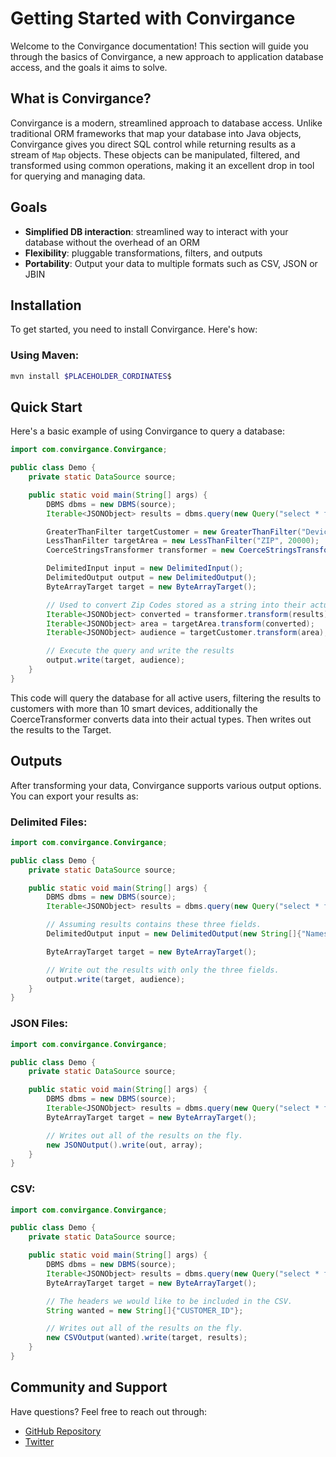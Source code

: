 # Getting Started with Convirgance

Welcome to the Convirgance documentation! This section will guide you through the basics of Convirgance, a new approach to application database access, and the goals it aims to solve.

## What is Convirgance?

Convirgance is a modern, streamlined approach to database access. Unlike traditional ORM frameworks that map your database into Java objects, Convirgance gives you direct SQL control while returning results as a stream of `Map` objects. These objects can be manipulated, filtered, and transformed using common operations, making it an excellent drop in tool for querying and managing data.

## Goals

- **Simplified DB interaction**: streamlined way to interact with your database without the overhead of an ORM
- **Flexibility**: pluggable transformations, filters, and outputs
- **Portability**: Output your data to multiple formats such as CSV, JSON or JBIN

## Installation

To get started, you need to install Convirgance. Here's how:

### Using Maven:

```bash
mvn install $PLACEHOLDER_CORDINATES$
```

## Quick Start

Here's a basic example of using Convirgance to query a database:

```java
import com.convirgance.Convirgance;

public class Demo {
    private static DataSource source;

    public static void main(String[] args) {
        DBMS dbms = new DBMS(source);
        Iterable<JSONObject> results = dbms.query(new Query("select * from CUSTOMER"));

        GreaterThanFilter targetCustomer = new GreaterThanFilter("Devices", 10);
        LessThanFilter targetArea = new LessThanFilter("ZIP", 20000);
        CoerceStringsTransformer transformer = new CoerceStringsTransformer();

        DelimitedInput input = new DelimitedInput();
        DelimitedOutput output = new DelimitedOutput();
        ByteArrayTarget target = new ByteArrayTarget();

        // Used to convert Zip Codes stored as a string into their actual type (int).
        Iterable<JSONObject> converted = transformer.transform(results);
        Iterable<JSONObject> area = targetArea.transform(converted);
        Iterable<JSONObject> audience = targetCustomer.transform(area);

        // Execute the query and write the results
        output.write(target, audience);
    }
}
```

This code will query the database for all active users, filtering the results to customers with more than 10 smart devices, additionally the CoerceTransformer converts data into their actual types. Then writes out the results to the Target.

## Outputs

After transforming your data, Convirgance supports various output options. You can export your results as:

### Delimited Files:

```java
import com.convirgance.Convirgance;

public class Demo {
    private static DataSource source;

    public static void main(String[] args) {
        DBMS dbms = new DBMS(source);
        Iterable<JSONObject> results = dbms.query(new Query("select * from CUSTOMER"));

        // Assuming results contains these three fields.
        DelimitedOutput input = new DelimitedOutput(new String[]{"Names", "Device Count", "Dependents"});

        ByteArrayTarget target = new ByteArrayTarget();

        // Write out the results with only the three fields.
        output.write(target, audience);
    }
}
```

### JSON Files:

```java
import com.convirgance.Convirgance;

public class Demo {
    private static DataSource source;

    public static void main(String[] args) {
        DBMS dbms = new DBMS(source);
        Iterable<JSONObject> results = dbms.query(new Query("select * from CUSTOMER"));
        ByteArrayTarget target = new ByteArrayTarget();

        // Writes out all of the results on the fly.
        new JSONOutput().write(out, array);
    }
}
```

### CSV:

```java
import com.convirgance.Convirgance;

public class Demo {
    private static DataSource source;

    public static void main(String[] args) {
        DBMS dbms = new DBMS(source);
        Iterable<JSONObject> results = dbms.query(new Query("select * from CUSTOMER"));
        ByteArrayTarget target = new ByteArrayTarget();

        // The headers we would like to be included in the CSV.
        String wanted = new String[]{"CUSTOMER_ID"};

        // Writes out all of the results on the fly.
        new CSVOutput(wanted).write(target, results);
    }
}
```

## Community and Support

Have questions? Feel free to reach out through:

- [GitHub Repository](https://github.com/)
- [Twitter](https://X.com/)

